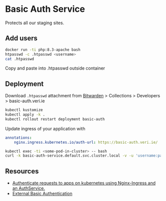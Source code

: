 # Basic Auth Service

Protects all our staging sites.

## Add users

```sh
docker run -ti php:8.3-apache bash
htpasswd -c .htpasswd <username>
cat .htpasswd
```

Copy and paste into .htpasswd outside container

## Deployment

Download `.htpasswd` attachment from [Bitwarden](https://bitwarden.veri.ie) > Collections > Developers > basic-auth.veri.ie

```sh
kubectl kustomize
kubectl apply -k .
kubectl rollout restart deployment basic-auth
```

Update ingress of your application with

```yaml
annotations:
    nginx.ingress.kubernetes.io/auth-url: https://basic-auth.veri.ie/
```

```sh
kubectl exec -ti <some-pod-in-cluster> -- bash
curl -k basic-auth-service.default.svc.cluster.local -v -u 'username:password'
```

## Resources

- [Authenticate requests to apps on kubernetes using Nginx-Ingress and an AuthService.](https://medium.com/@ankit.wal/authenticate-requests-to-apps-on-kubernetes-using-nginx-ingress-and-an-authservice-37bf189670ee)
- [External Basic Authentication](https://kubernetes.github.io/ingress-nginx/examples/auth/external-auth/)

